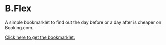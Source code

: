 # B.Flex

A simple bookmarklet to find out the day before or a day after is cheaper on Booking.com.

[Click here to get the bookmarklet.](https://tarmann.github.io/b-flex/)

